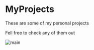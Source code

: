 # MyProjects
These are some of my personal projects

Fell free to check any of them out


![main](https://user-images.githubusercontent.com/56653993/83145118-ff152500-a0fc-11ea-959a-d5e5bae43c54.png)

